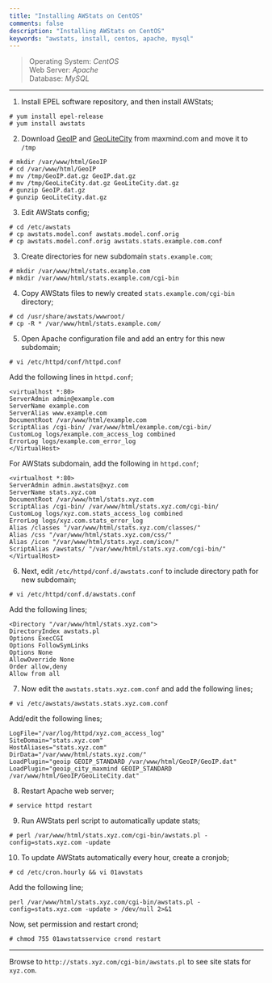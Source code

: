 ```yaml
---
title: "Installing AWStats on CentOS"
comments: false
description: "Installing AWStats on CentOS"
keywords: "awstats, install, centos, apache, mysql"
---
```

> Operating System: _CentOS_  
> Web Server: _Apache_  
> Database: _MySQL_  

___

1. Install EPEL software repository, and then install AWStats;
```
# yum install epel-release
# yum install awstats
```

2. Download [GeoIP](http://geolite.maxmind.com/download/geoip/database/GeoLiteCountry/GeoIP.dat.gz) and [GeoLiteCity](http://geolite.maxmind.com/download/geoip/database/GeoLiteCity.dat.gz) from maxmind.com and move it to `/tmp`
```
# mkdir /var/www/html/GeoIP
# cd /var/www/html/GeoIP
# mv /tmp/GeoIP.dat.gz GeoIP.dat.gz
# mv /tmp/GeoLiteCity.dat.gz GeoLiteCity.dat.gz
# gunzip GeoIP.dat.gz
# gunzip GeoLiteCity.dat.gz
```

3. Edit AWStats config;
```
# cd /etc/awstats
# cp awstats.model.conf awstats.model.conf.orig
# cp awstats.model.conf.orig awstats.stats.example.com.conf
```

3. Create directories for new subdomain `stats.example.com`;
```
# mkdir /var/www/html/stats.example.com
# mkdir /var/www/html/stats.example.com/cgi-bin
```

4. Copy AWStats files to newly created `stats.example.com/cgi-bin` directory;
```
# cd /usr/share/awstats/wwwroot/
# cp -R * /var/www/html/stats.example.com/
```

5. Open Apache configuration file and add an entry for this new subdomain;
```
# vi /etc/httpd/conf/httpd.conf  
```
Add the following lines in `httpd.conf`;
```
<virtualhost *:80>
ServerAdmin admin@example.com
ServerName example.com
ServerAlias www.example.com
DocumentRoot /var/www/html/example.com
ScriptAlias /cgi-bin/ /var/www/html/example.com/cgi-bin/
CustomLog logs/example.com_access_log combined
ErrorLog logs/example.com_error_log
</VirtualHost>
```
For AWStats subdomain, add the following in `httpd.conf`;
```
<virtualhost *:80>
ServerAdmin admin.awstats@xyz.com
ServerName stats.xyz.com
DocumentRoot /var/www/html/stats.xyz.com
ScriptAlias /cgi-bin/ /var/www/html/stats.xyz.com/cgi-bin/
CustomLog logs/xyz.com.stats_access_log combined
ErrorLog logs/xyz.com.stats_error_log
Alias /classes "/var/www/html/stats.xyz.com/classes/"
Alias /css "/var/www/html/stats.xyz.com/css/"
Alias /icon "/var/www/html/stats.xyz.com/icon/"
ScriptAlias /awstats/ "/var/www/html/stats.xyz.com/cgi-bin/"
</VirtualHost>
```

6. Next, edit `/etc/httpd/conf.d/awstats.conf` to include directory path for new subdomain;
```
# vi /etc/httpd/conf.d/awstats.conf
```
Add the following lines;
```
<Directory "/var/www/html/stats.xyz.com">
DirectoryIndex awstats.pl
Options ExecCGI
Options FollowSymLinks
Options None
AllowOverride None
Order allow,deny
Allow from all
```

7. Now edit the `awstats.stats.xyz.com.conf` and add the following lines;
```
# vi /etc/awstats/awstats.stats.xyz.com.conf
```
Add/edit the following lines;
```
LogFile="/var/log/httpd/xyz.com_access_log"
SiteDomain="stats.xyz.com"
HostAliases="stats.xyz.com"
DirData="/var/www/html/stats.xyz.com/"
LoadPlugin="geoip GEOIP_STANDARD /var/www/html/GeoIP/GeoIP.dat"
LoadPlugin="geoip_city_maxmind GEOIP_STANDARD /var/www/html/GeoIP/GeoLiteCity.dat"
```

8. Restart Apache web server;
```
# service httpd restart
```

9. Run AWStats perl script to automatically update stats;
```
# perl /var/www/html/stats.xyz.com/cgi-bin/awstats.pl -config=stats.xyz.com -update
```

10. To update AWStats automatically every hour, create a cronjob;
```
# cd /etc/cron.hourly && vi 01awstats
```
Add the following line;
```
perl /var/www/html/stats.xyz.com/cgi-bin/awstats.pl -config=stats.xyz.com -update > /dev/null 2>&1
```
Now, set permission and restart crond;
```
# chmod 755 01awstatsservice crond restart
```

___

Browse to `http://stats.xyz.com/cgi-bin/awstats.pl` to see site stats for  `xyz.com`.
